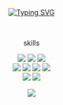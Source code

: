 
<div align="center">
<br><br>

[![Typing SVG](https://readme-typing-svg.herokuapp.com?font=Oleo+Script&color=6DC4DBFF&size=35&center=true&vCenter=true&width=404&height=53&lines=%E3%80%80Hi+there%2C+I'm+JongHyun.;Every+day+Fac,+si+facis+%E3%80%80)](https://git.io/typing-svg)
  

<!--<a href="https://github.com/anuraghazra/github-readme-stats">
  <img src="https://github-readme-stats.vercel.app/api?username=almond0115&show_icons=true&theme=material-palenight&hide_border=true&bg_color=20232a&icon_color=E3E3E3A8&text_color=fff&title_color=6DC4DBFF" width=45.0% />
</a>-->

<!-- <a href="https://github.com/ashutosh00710/github-readme-activity-graph">
<img src="https://activity-graph.herokuapp.com/graph?username=almond0115&theme=react-dark&bg_color=20232a&hide_border=true&line=6DC4DBFF&color=6DC4DBFF" width=50.3%/>
</a> -->



<br>

<a> skills </a>

<!-- 자바  -->
<img src="https://img.shields.io/badge/JAVA-007396?style=flat-square&logo=JAVA&logoColor=white"/> 
<!--  KOTLIN -->
<img src="https://img.shields.io/badge/Kotlin-7952B3?style=flat-square&logo=Kotlin&logoColor=white"/>
<!--  Android-->
<img src="https://img.shields.io/badge/Android-3DDC84?style=flat-square&logo=Android&logoColor=white"/>

<br>
<!--  DB --><img src="https://img.shields.io/badge/Mysql-4479A1?style=flat-square&logo=mysql&logoColor=white"/>
<!--  IntelliJ --><img src="https://img.shields.io/badge/IntelliJ%20IDEA-000000?style=flat-square&logo=IntelliJ%20IDEA&logoColor=white"/>
<!--  Android Studio --><img src="https://img.shields.io/badge/Android%20Studio-3DDC84?style=flat-square&logo=Android%20Studio&logoColor=white"/>
<!--  GitHub --><img src="https://img.shields.io/badge/GitHub-181717?style=flat-square&logo=GitHub&logoColor=white"/>

<br>
<!--  Amazon_AWS --><img src="https://img.shields.io/badge/Amazon AWS-232F3E?style=flat-square&logo=Amazon%20AWS&logoColor=white"/>
<!--  Postman --><img src="https://img.shields.io/badge/Postman-fc5c34?style=flat-square&logo=Postman&logoColor=white"/>

<a href="https://hits.seeyoufarm.com"><img src="https://hits.seeyoufarm.com/api/count/incr/badge.svg?url=https%3A%2F%2Fgithub.com%2Falmond0115%2Fhit-counter&count_bg=%236DC4DB&title_bg=%23817F7F&icon=github.svg&icon_color=%23E7E7E7&title=Views&edge_flat=false"/></a> 
<!--[![Solved.ac
프로필](http://mazassumnida.wtf/api/mini/generate_badge?boj=jjh3543)](https://solved.ac/jjh3543)<br>-->
<!--  <a href="https://www.instagram.com/viaunixue/"><img src="https://img.shields.io/badge/Instagram-E4405F?style=flat-square&logo=Instagram&logoColor=white"/></a>
<a href="mailto:hyunjoon.tech@gmail.com">
 <img src="https://img.shields.io/badge/gmail-d14836?style=flat-square&logo=Gmail&logoColor=white&link=jjh19960115@gmail.com"/></a>
<a href="https://almond0115.tistory.com/"> -->
<!-- <img src="https://img.shields.io/badge/Tistory-000000?style=flat-square&logo=Tistory&logoColor=white"/><br> -->
</a>
</div>
